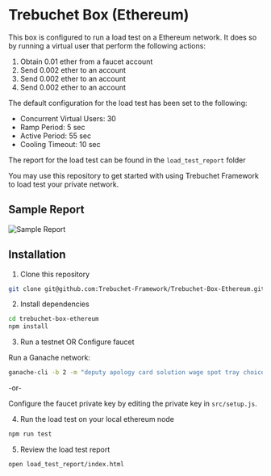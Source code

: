 # Trebuchet Box (Ethereum)

This box is configured to run a load test on a Ethereum network. It does so by running a virtual user that perform the following actions:

1. Obtain 0.01 ether from a faucet account
2. Send 0.002 ether to an account
3. Send 0.002 ether to an account
4. Send 0.002 ether to an account

The default configuration for the load test has been set to the following:

- Concurrent Virtual Users: 30
- Ramp Period: 5 sec
- Active Period: 55 sec
- Cooling Timeout: 10 sec

The report for the load test can be found in the `load_test_report` folder

You may use this repository to get started with using Trebuchet Framework to load test your private network. 

## Sample Report

![Sample Report](https://raw.githubusercontent.com/Trebuchet-Framework/Trebuchet/master/static/sample-report.png)

## Installation

1. Clone this repository
   
  ```bash
  git clone git@github.com:Trebuchet-Framework/Trebuchet-Box-Ethereum.git
  ```

2. Install dependencies
   
  ```bash
  cd trebuchet-box-ethereum
  npm install
  ```

3. Run a testnet OR Configure faucet
   
  Run a Ganache network:

  ```bash
  ganache-cli -b 2 -m "deputy apology card solution wage spot tray choice thing hollow peanut matrix"
  ```

  -or-

  Configure the faucet private key by editing the private key in `src/setup.js`.

4. Run the load test on your local ethereum node
   
  ```bash
  npm run test
  ```

5. Review the load test report
  
  ```bash
  open load_test_report/index.html
  ```
